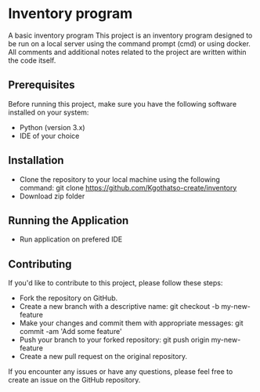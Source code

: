# Inventory program
A basic inventory program
This project is an inventory program designed to be run on a local server using the command prompt (cmd) or using docker.
All comments and additional notes related to the project are written within the code itself.

## Prerequisites
Before running this project, make sure you have the following software installed on your system:
- Python (version 3.x)
- IDE of your choice

## Installation
- Clone the repository to your local machine using the following command: git clone https://github.com/Kgothatso-create/inventory
- Download zip folder

## Running the Application
- Run application on prefered IDE

## Contributing
If you'd like to contribute to this project, please follow these steps:
- Fork the repository on GitHub.
- Create a new branch with a descriptive name: git checkout -b my-new-feature
- Make your changes and commit them with appropriate messages: git commit -am 'Add some feature'
- Push your branch to your forked repository: git push origin my-new-feature
- Create a new pull request on the original repository.

If you encounter any issues or have any questions, please feel free to create an issue on the GitHub repository.
